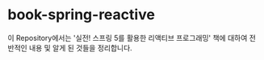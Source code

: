 # book-spring-reactive
이 Repository에서는 '실전! 스프링 5를 활용한 리액티브 프로그래밍' 책에 대하여 전반적인 내용 및 알게 된 것들을 정리합니다.
